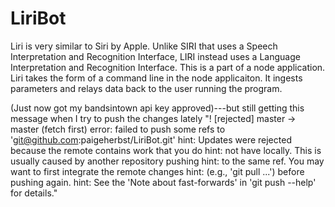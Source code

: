 # LiriBot

Liri is very similar to Siri by Apple. Unlike SIRI that uses a Speech Interpretation and Recognition Interface, LIRI instead uses a Language Interpretation and Recognition Interface. This is a part of a node application. Liri takes the form of a command line in the node applicaiton. It ingests parameters and relays data back to the user running the program. 




(Just now got my bandsintown api key approved)---but still getting this message when I try to push the changes lately "! [rejected]        master -> master (fetch first)
error: failed to push some refs to 'git@github.com:paigeherbst/LiriBot.git'
hint: Updates were rejected because the remote contains work that you do
hint: not have locally. This is usually caused by another repository pushing
hint: to the same ref. You may want to first integrate the remote changes
hint: (e.g., 'git pull ...') before pushing again.
hint: See the 'Note about fast-forwards' in 'git push --help' for details."
